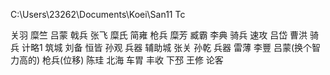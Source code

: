 C:\Users\23262\Documents\Koei\San11 Tc

关羽 糜竺 吕蒙 戟兵
张飞 糜氏 简雍 枪兵
糜芳 臧霸 李典 骑兵 速攻
吕岱 曹洪 骑兵 计略1 筑城
刘备 恒皆 孙观  兵器 辅助城 
张关 孙乾 兵器
雷薄 李豐 吕蒙(换个智力高的) 枪兵(位移)
陈珪
北海 车胃 丰收
下邳 王修 论客
